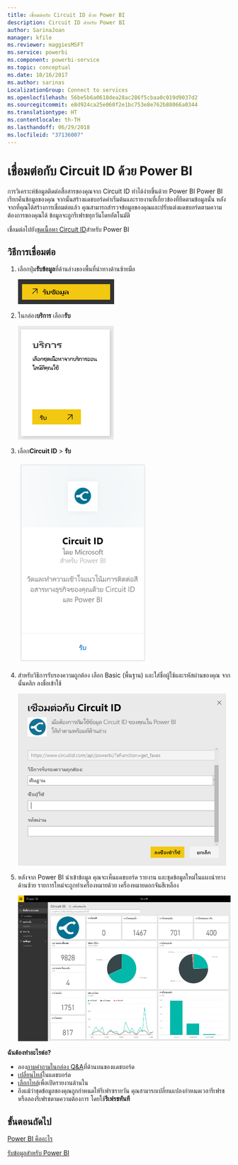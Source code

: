 ```yaml
---
title: เชื่อมต่อกับ Circuit ID ด้วย Power BI
description: Circuit ID สำหรับ Power BI
author: SarinaJoan
manager: kfile
ms.reviewer: maggiesMSFT
ms.service: powerbi
ms.component: powerbi-service
ms.topic: conceptual
ms.date: 10/16/2017
ms.author: sarinas
LocalizationGroup: Connect to services
ms.openlocfilehash: 56be5b6a0618dea28ac286f5cbaa0c019d9037d2
ms.sourcegitcommit: e8d924ca25e060f2e1bc753e8e762b88066a0344
ms.translationtype: HT
ms.contentlocale: th-TH
ms.lasthandoff: 06/29/2018
ms.locfileid: "37136007"
---
```

# <a name="connect-to-circuit-id-with-power-bi"></a>เชื่อมต่อกับ Circuit ID ด้วย Power BI
การวิเคราะห์ข้อมูลติดต่อสื่อสารของคุณจาก Circuit ID ทำได้ง่ายขึ้นด้วย Power BI Power BI เรียกคืนข้อมูลของคุณ จากนั้นสร้างแดชบอร์ดค่าเริ่มต้นและรายงานที่เกี่ยวข้องที่ยึดตามข้อมูลนั้น หลังจากที่คุณได้สร้างการเชื่อมต่อแล้ว คุณสามารถสำรวจข้อมูลของคุณและปรับแต่งแดชบอร์ดตามความต้องการของคุณได้ ข้อมูลจะถูกรีเฟรชทุกวันโดยอัตโนมัติ

เชื่อมต่อไปยัง[ชุดเนื้อหา Circuit ID](https://app.powerbi.com/getdata/services/circuitid)สำหรับ Power BI

## <a name="how-to-connect"></a>วิธีการเชื่อมต่อ
1. เลือกปุ่ม**รับข้อมูล**ที่ด้านล่างของพื้นที่นำทางด้านซ้ายมือ
   
    ![](media/service-connect-to-circuit-id/getdata.png)
2. ในกล่อง**บริการ** เลือก**รับ**
   
    ![](media/service-connect-to-circuit-id/services.png)
3. เลือก**Circuit ID** \> **รับ**
   
    ![](media/service-connect-to-circuit-id/circuitid.png)
4. สำหรับวิธีการรับรองความถูกต้อง เลือก Basic (พื้นฐาน) และใส่ชื่อผู้ใช้และรหัสผ่านของคุณ จากนั้นคลิก ลงชื่อเข้าใช้
   
    ![](media/service-connect-to-circuit-id/circuitid_login.png)
5. หลังจาก Power BI นำเข้าข้อมูล คุณจะเห็นแดชบอร์ด รายงาน และชุดข้อมูลใหม่ในแผงนำทางด้านซ้าย รายการใหม่จะถูกทำเครื่องหมายด้วย เครื่องหมายดอกจันสีเหลือง
   
    ![](media/service-connect-to-circuit-id/circuitid_dashboard_chrome.png)

**ฉันต้องทำอะไรต่อ?**

* ลอง[ถามคำถามในกล่อง Q&A](power-bi-q-and-a.md)ที่ด้านบนของแดชบอร์ด
* [เปลี่ยนไทล์](service-dashboard-edit-tile.md)ในแดชบอร์ด
* [เลือกไทล์](service-dashboard-tiles.md)เพื่อเปิดรายงานด้านใน
* ถึงแม้ว่าชุดข้อมูลของคุณถูกกำหนดให้รีเฟรซรายวัน คุณสามารถเปลี่ยนแปลงกำหนดเวลารีเฟรช หรือลองรีเฟรชตามความต้องการ โดยใช้**รีเฟรชทันที**

## <a name="next-steps"></a>ขั้นตอนถัดไป
[Power BI คืออะไร](power-bi-overview.md)

[รับข้อมูลสำหรับ Power BI](service-get-data.md)

